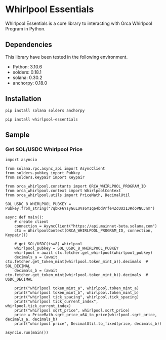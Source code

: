 # Whirlpool Essentials

Whirlpool Essentials is a core library to interacting with Orca Whirlpool Program in Python.

## Dependencies
This library have been tested in the following environment.

* Python: 3.10.6
* solders: 0.18.1
* solana: 0.30.2
* anchorpy: 0.18.0

## Installation
```commandline
pip install solana solders anchorpy
```
```commandline
pip install whirlpool-essentials
```

## Sample
### Get SOL/USDC Whirlpool Price
```
import asyncio

from solana.rpc.async_api import AsyncClient
from solders.pubkey import Pubkey
from solders.keypair import Keypair

from orca_whirlpool.constants import ORCA_WHIRLPOOL_PROGRAM_ID
from orca_whirlpool.context import WhirlpoolContext
from orca_whirlpool.utils import PriceMath, DecimalUtil

SOL_USDC_8_WHIRLPOOL_PUBKEY = Pubkey.from_string("7qbRF6YsyGuLUVs6Y1q64bdVrfe4ZcUUz1JRdoVNUJnm")

async def main():
    # create client
    connection = AsyncClient("https://api.mainnet-beta.solana.com")
    ctx = WhirlpoolContext(ORCA_WHIRLPOOL_PROGRAM_ID, connection, Keypair())

    # get SOL/USDC(ts=8) whirlpool
    whirlpool_pubkey = SOL_USDC_8_WHIRLPOOL_PUBKEY
    whirlpool = await ctx.fetcher.get_whirlpool(whirlpool_pubkey)
    decimals_a = (await ctx.fetcher.get_token_mint(whirlpool.token_mint_a)).decimals  # SOL_DECIMAL
    decimals_b = (await ctx.fetcher.get_token_mint(whirlpool.token_mint_b)).decimals  # USDC_DECIMAL

    print("whirlpool token_mint_a", whirlpool.token_mint_a)
    print("whirlpool token_mint_b", whirlpool.token_mint_b)
    print("whirlpool tick_spacing", whirlpool.tick_spacing)
    print("whirlpool tick_current_index", whirlpool.tick_current_index)
    print("whirlpool sqrt_price", whirlpool.sqrt_price)
    price = PriceMath.sqrt_price_x64_to_price(whirlpool.sqrt_price, decimals_a, decimals_b)
    print("whirlpool price", DecimalUtil.to_fixed(price, decimals_b))

asyncio.run(main())
```
